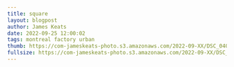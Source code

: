 ```yaml
---
title: square
layout: blogpost
author: James Keats
date: 2022-09-25 12:00:02
tags: montreal factory urban
thumb: https://com-jameskeats-photo.s3.amazonaws.com/2022-09-XX/DSC_0409_thumb.jpg
fullsize: https://com-jameskeats-photo.s3.amazonaws.com/2022-09-XX/DSC_0409.jpg
---
```


